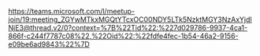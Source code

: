 https://teams.microsoft.com/l/meetup-join/19:meeting_ZGYwMTkxMGQtYTcxOC00NDY5LTk5NzktMGY3NzAxYjdlNjE3@thread.v2/0?context=%7B%22Tid%22:%227d029786-9937-4ca1-866f-c244f7787c08%22,%22Oid%22:%22fdfe4fec-1b54-46a2-9156-e09be6ad9843%22%7D

